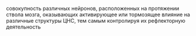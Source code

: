 совокупность различных ней­ронов, расположенных на протяжении ствола мозга, оказыва­ющих активирующее или тормозящее влияние на различные структуры ЦНС, тем самым контролируя их рефлекторную деятельность
